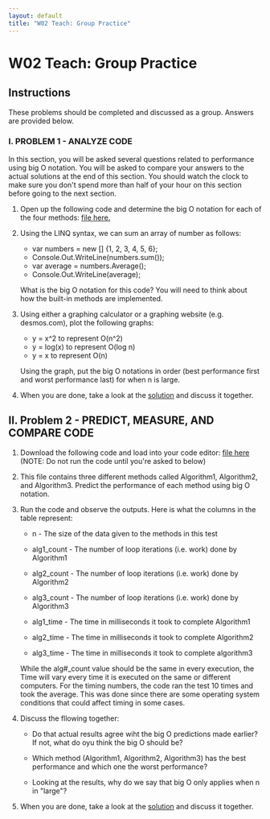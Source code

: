 ```yaml
---
layout: default
title: "W02 Teach: Group Practice"
---
```


# W02 Teach: Group Practice

## Instructions

 These problems should be completed and discussed as a group. Answers are provided below.

### I. PROBLEM 1 - ANALYZE CODE

In this section, you will be asked several questions related to performance using big O notation. You will be asked to compare your answers to the actual solutions at the end of this section. You should watch the clock to make sure you don't spend more than half of your hour on this section before going to the next section.

  1. Open up the following code and determine the big O notation for each of the four methods: [file here.]()
   
  2. Using the LINQ syntax, we can sum an array of number as follows: 
      * var numbers = new [] {1, 2, 3, 4, 5, 6};
      * Console.Out.WriteLine(numbers.sum());
      * var average = numbers.Average();
      * Console.Out.WriteLine(average);

     What is the big O notation for this code? You will need to think about how the built-in methods are implemented.
   
  3. Using either a graphing calculator or a graphing website (e.g. desmos.com), plot the following graphs:
     * y = x^2 to represent O(n^2)
      * y = log(x) to represent O(log n)
       * y = x to represent O(n)
  
      Using the graph, put the big O notations in order (best performance first and worst performance last) for when n is large.

  4. When you are done, take a look at the [solution]() and discuss it together.

## II. Problem 2 - PREDICT, MEASURE, AND COMPARE CODE

  1. Download the following code and load into your code editor: [file here]() (NOTE: Do not run the code until you're asked to below)
   
  2. This file contains three different methods called Algorithm1, Algorithm2, and Algorithm3. Predict the performance of each method using big O notation.
   
  3. Run the code and observe the outputs. Here is what the columns in the table represent:
   
      * n - The size of the data given to the methods in this test
   
      * alg1_count - The number of loop iterations (i.e. work) done by Algorithm1
       
      * alg2_count - The number of loop iterations (i.e. work) done by Algorithm2
       
      * alg3_count - The number of loop iterations (i.e. work) done by Algorithm3
       
      * alg1_time - The time in milliseconds it took to complete Algorithm1
     
      * alg2_time - The time in milliseconds it took to complete Algorithm2
       
      * alg3_time - The time in milliseconds it took to complete algorithm3
      
     While the alg#_count value should be the same in every execution, the Time will vary every time it is executed on the same or different computers. For the timing numbers, the code ran the test 10 times and took the average. This was done since there are some operating system conditions that could affect timing in some cases.

  4. Discuss the fllowing together: 
      
      * Do that actual results agree wiht the big O predictions made earlier? If not, what do oyu think the big O should be?
     
      * Which method (Algorithm1, Algorithm2, Algorithm3) has the best performance and which one the worst performance?
       
      * Looking at the results, why do we say that big O only applies when n in "large"?
       
  5. When you are done, take a look at the [solution]() and discuss it together.  


